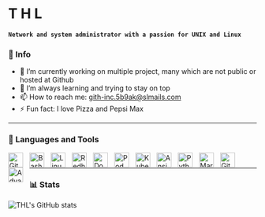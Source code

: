 # T H L

**`Network and system administrator with a passion for UNIX and Linux`**

### 👨 Info

- 🔭 I’m currently working on multiple project, many which are not public or hosted at Github
- 🌱 I’m always learning and trying to stay on top
- 📫 How to reach me: gith-inc.5b9ak@slmails.com
- ⚡ Fun fact: I love Pizza and Pepsi Max

---

### 🧰 Languages and Tools

<img align="left" alt="Git" width="30px" style="padding-right:10px;" src="https://cdn.jsdelivr.net/gh/devicons/devicon/icons/git/git-original.svg" />
<img align="left" alt="Bash" width="30px" style="padding-right:10px;" src="https://cdn.jsdelivr.net/gh/devicons/devicon/icons/bash/bash-original.svg" />
<img align="left" alt="Linux" width="30px" style="padding-right:10px;" src="https://cdn.jsdelivr.net/gh/devicons/devicon/icons/linux/linux-original.svg" />
<img align="left" alt="Redhat" width="30px" style="padding-right:10px;" src="https://cdn.jsdelivr.net/gh/devicons/devicon/icons/redhat/redhat-original.svgi" />
<img align="left" alt="Docker" width="30px" style="padding-right:10px;" src="https://cdn.jsdelivr.net/gh/devicons/devicon/icons/docker/docker-original.svg" />
<img align="left" alt="Podman" width="30px" style="padding-right:10px;" src="https://cdn.jsdelivr.net/gh/devicons/devicon/icons/podman/podman-original.svg" />
<img align="left" alt="Kubernetes" width="30px" style="padding-right:10px;" src="https://cdn.jsdelivr.net/gh/devicons/devicon/icons/kubernetes/kubernetes-plain.svg" />
<img align="left" alt="Ansible" width="30px" style="padding-right:10px;" src="https://cdn.jsdelivr.net/gh/devicons/devicon/icons/ansible/ansible-original.svg" />
<img align="left" alt="Python" width="30px" style="padding-right:10px;" src="https://cdn.jsdelivr.net/gh/devicons/devicon/icons/python/python-original.svg" />
<img align="left" alt="Markdown" width="30px" style="padding-right:10px;" src="https://cdn.jsdelivr.net/gh/devicons/devicon/icons/markdown/markdown-original.svg" />
<img align="left" alt="GitHub" width="30px" style="padding-right:10px;" src="https://cdn.jsdelivr.net/gh/devicons/devicon/icons/github/github-original.svg" />
<img align="left" alt="Advanced Networking" width="30px" style="padding-right:10px;" src="https://cdn.jsdelivr.net/gh/devicons/devicon/icons/networkx/networkx-original.svg" />
<br />

---

### 📊 Stats

![THL's GitHub stats](https://github-readme-stats.vercel.app/api?username=tl87&show_icons=true&theme=gruvbox)

<!-- ![GitHub Streak](https://streak-stats.demolab.com?user=tl87&theme=gruvbox&border_radius=4.5) --

---
